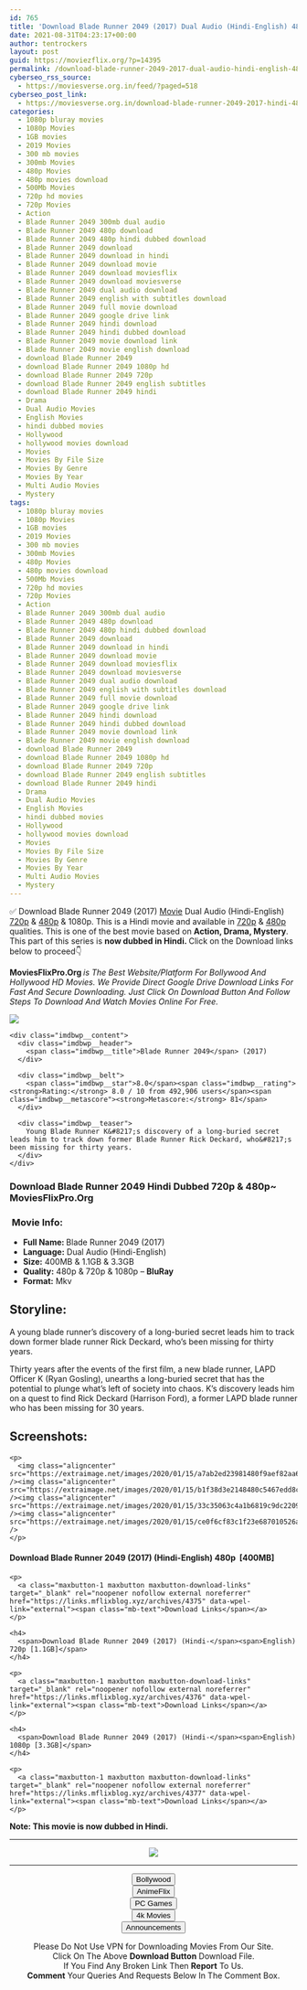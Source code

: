 ```yaml
---
id: 765
title: 'Download Blade Runner 2049 (2017) Dual Audio (Hindi-English) 480p [400MB] || 720p [1.1GB] || 1080p [3.3GB]'
date: 2021-08-31T04:23:17+00:00
author: tentrockers
layout: post
guid: https://moviezflix.org/?p=14395
permalink: /download-blade-runner-2049-2017-dual-audio-hindi-english-480p-400mb-720p-1-1gb-1080p-3-3gb/
cyberseo_rss_source:
  - https://moviesverse.org.in/feed/?paged=518
cyberseo_post_link:
  - https://moviesverse.org.in/download-blade-runner-2049-2017-hindi-480p-720p-1080p/
categories:
  - 1080p bluray movies
  - 1080p Movies
  - 1GB movies
  - 2019 Movies
  - 300 mb movies
  - 300mb Movies
  - 480p Movies
  - 480p movies download
  - 500Mb Movies
  - 720p hd movies
  - 720p Movies
  - Action
  - Blade Runner 2049 300mb dual audio
  - Blade Runner 2049 480p download
  - Blade Runner 2049 480p hindi dubbed download
  - Blade Runner 2049 download
  - Blade Runner 2049 download in hindi
  - Blade Runner 2049 download movie
  - Blade Runner 2049 download moviesflix
  - Blade Runner 2049 download moviesverse
  - Blade Runner 2049 dual audio download
  - Blade Runner 2049 english with subtitles download
  - Blade Runner 2049 full movie download
  - Blade Runner 2049 google drive link
  - Blade Runner 2049 hindi download
  - Blade Runner 2049 hindi dubbed download
  - Blade Runner 2049 movie download link
  - Blade Runner 2049 movie english download
  - download Blade Runner 2049
  - download Blade Runner 2049 1080p hd
  - download Blade Runner 2049 720p
  - download Blade Runner 2049 english subtitles
  - download Blade Runner 2049 hindi
  - Drama
  - Dual Audio Movies
  - English Movies
  - hindi dubbed movies
  - Hollywood
  - hollywood movies download
  - Movies
  - Movies By File Size
  - Movies By Genre
  - Movies By Year
  - Multi Audio Movies
  - Mystery
tags:
  - 1080p bluray movies
  - 1080p Movies
  - 1GB movies
  - 2019 Movies
  - 300 mb movies
  - 300mb Movies
  - 480p Movies
  - 480p movies download
  - 500Mb Movies
  - 720p hd movies
  - 720p Movies
  - Action
  - Blade Runner 2049 300mb dual audio
  - Blade Runner 2049 480p download
  - Blade Runner 2049 480p hindi dubbed download
  - Blade Runner 2049 download
  - Blade Runner 2049 download in hindi
  - Blade Runner 2049 download movie
  - Blade Runner 2049 download moviesflix
  - Blade Runner 2049 download moviesverse
  - Blade Runner 2049 dual audio download
  - Blade Runner 2049 english with subtitles download
  - Blade Runner 2049 full movie download
  - Blade Runner 2049 google drive link
  - Blade Runner 2049 hindi download
  - Blade Runner 2049 hindi dubbed download
  - Blade Runner 2049 movie download link
  - Blade Runner 2049 movie english download
  - download Blade Runner 2049
  - download Blade Runner 2049 1080p hd
  - download Blade Runner 2049 720p
  - download Blade Runner 2049 english subtitles
  - download Blade Runner 2049 hindi
  - Drama
  - Dual Audio Movies
  - English Movies
  - hindi dubbed movies
  - Hollywood
  - hollywood movies download
  - Movies
  - Movies By File Size
  - Movies By Genre
  - Movies By Year
  - Multi Audio Movies
  - Mystery
---
```

<div class="thecontent clearfix">
  <p>
    ✅ Download Blade Runner 2049 (2017) <a href="https://moviesverse.org.in/category/movies/" data-wpel-link="internal">Movie</a> Dual Audio (Hindi-English) <a href="https://moviesverse.org.in/720p-movies/" data-wpel-link="internal">720p</a>&nbsp;&&nbsp;<a href="https://moviesverse.org.in/480p-movies/" data-wpel-link="internal">480p</a> & 1080p. This is a Hindi movie and available in <a href="https://moviesverse.org.in/720p-movies/" data-wpel-link="internal">720p</a>&nbsp;&&nbsp;<a href="https://moviesverse.org.in/480p-movies/" data-wpel-link="internal">480p</a> qualities. This is one of the best movie based on <strong>Action, Drama, Mystery</strong>. This part of this series is <strong>now dubbed in <span>Hindi.&nbsp;</span></strong><span>Click on the Download links below to proceed👇</span>
  </p>
  
  <p>
    <strong><span>MoviesFlixPro.Org&nbsp;</span></strong><em>is The Best Website/Platform For Bollywood And Hollywood HD Movies. We Provide Direct Google Drive Download Links For Fast And Secure Downloading. Just Click On Download Button And Follow Steps To&nbsp;Download And Watch Movies Online For Free.</em>
  </p>
  
  <div class="imdbwp imdbwp--movie dark">
    <div class="imdbwp__thumb">
      <a class="imdbwp__link" target="_blank" title="Blade Runner 2049" href="https://www.imdb.com/title/tt1856101/" rel="nofollow external noopener noreferrer" data-wpel-link="external"><img class="imdbwp__img" src="https://m.media-amazon.com/images/M/MV5BNzA1Njg4NzYxOV5BMl5BanBnXkFtZTgwODk5NjU3MzI@._V1_SX300.jpg" /></a>
    </div>
    
    <div class="imdbwp__content">
      <div class="imdbwp__header">
        <span class="imdbwp__title">Blade Runner 2049</span> (2017)
      </div>
      
      <div class="imdbwp__belt">
        <span class="imdbwp__star">8.0</span><span class="imdbwp__rating"><strong>Rating:</strong> 8.0 / 10 from 492,906 users</span><span class="imdbwp__metascore"><strong>Metascore:</strong> 81</span>
      </div>
      
      <div class="imdbwp__teaser">
        Young Blade Runner K&#8217;s discovery of a long-buried secret leads him to track down former Blade Runner Rick Deckard, who&#8217;s been missing for thirty years.
      </div>
    </div>
  </div>
  
  <h3>
    <span>Download Blade Runner 2049 Hindi Dubbed 720p & 480p~ MoviesFlixPro.Org</span>
  </h3>
  
  <h3>
    <span>&nbsp;Movie Info:&nbsp;</span>
  </h3>
  
  <ul>
    <li>
      <strong>Full Name: </strong>Blade Runner 2049 (2017)
    </li>
    <li>
      <strong>Language:</strong> Dual Audio (Hindi-English)
    </li>
    <li>
      <strong>Size:</strong> 400MB & 1.1GB & 3.3GB
    </li>
    <li>
      <strong>Quality:</strong> 480p & 720p & 1080p – <span><strong>BluRay</strong></span>
    </li>
    <li>
      <strong>Format:</strong>&nbsp;Mkv
    </li>
  </ul>
  
  <h2>
    <span>Storyline:</span>
  </h2>
  
  <p>
    A young blade runner’s discovery of a long-buried secret leads him to track down former blade runner Rick Deckard, who’s been missing for thirty years.
  </p>
  
  <div>
    Thirty years after the events of the first film, a new blade runner, LAPD Officer K (Ryan Gosling), unearths a long-buried secret that has the potential to plunge what’s left of society into chaos. K’s discovery leads him on a quest to find Rick Deckard (Harrison Ford), a former LAPD blade runner who has been missing for 30 years.
  </div>
  
  <div class="summary_text">
    <h2>
      <span>Screenshots:</span>
    </h2>
    
    <p>
      <img class="aligncenter" src="https://extraimage.net/images/2020/01/15/a7ab2ed23981480f9aef82aa652b8024.jpg" /><img class="aligncenter" src="https://extraimage.net/images/2020/01/15/b1f38d3e2148480c5467edd8ce4d70b5.jpg" /><img class="aligncenter" src="https://extraimage.net/images/2020/01/15/33c35063c4a1b6819c9dc22098ef2aa9.jpg" /><img class="aligncenter" src="https://extraimage.net/images/2020/01/15/ce0f6cf83c1f23e687010526a003247c.jpg" />
    </p>
  </div>
  
  <div class="inline canwrap">
    <h4>
      <span>Download Blade Runner 2049 (2017) (Hindi-English) </span><span>480p&nbsp; [400MB]</span>
    </h4>
    
    <p>
      <a class="maxbutton-1 maxbutton maxbutton-download-links" target="_blank" rel="noopener nofollow external noreferrer" href="https://links.mflixblog.xyz/archives/4375" data-wpel-link="external"><span class="mb-text">Download Links</span></a>
    </p>
    
    <h4>
      <span>Download Blade Runner 2049 (2017) (Hindi-</span><span>English) 720p [1.1GB]</span>
    </h4>
    
    <p>
      <a class="maxbutton-1 maxbutton maxbutton-download-links" target="_blank" rel="noopener nofollow external noreferrer" href="https://links.mflixblog.xyz/archives/4376" data-wpel-link="external"><span class="mb-text">Download Links</span></a>
    </p>
    
    <h4>
      <span>Download Blade Runner 2049 (2017) (Hindi-</span><span>English) 1080p [3.3GB]</span>
    </h4>
    
    <p>
      <a class="maxbutton-1 maxbutton maxbutton-download-links" target="_blank" rel="noopener nofollow external noreferrer" href="https://links.mflixblog.xyz/archives/4377" data-wpel-link="external"><span class="mb-text">Download Links</span></a>
    </p>
  </div>
  
  <div class="inline canwrap">
    <div class="inline canwrap">
      <div class="inline canwrap">
        <div class="inline canwrap">
          <p>
            <span><strong>Note: This movie is now dubbed in Hindi.</strong></span>
          </p>
        </div>
      </div>
    </div>
  </div>
</div>

<center>
  </p> 
  
  <hr />
  
  <p>
    <a href="http://gdrivepro.xyz/join.php" data-wpel-link="external" target="_blank" rel="nofollow external noopener noreferrer"><img src="https://i.imgur.com/FhMdWdW.png" /></a>
  </p>
  
  <hr />
  
  <p>
    <a href="https://dogemovies.xyz" target="_blank" data-wpel-link="external" rel="nofollow external noopener noreferrer"><button class="button button5">Bollywood</button></a><br /> <a href="https://animeflix.in" target="_blank" data-wpel-link="external" rel="nofollow external noopener noreferrer"><button class="button button5">AnimeFlix</button></a><br /> <a href="https://gamesflix.net/" target="_blank" data-wpel-link="external" rel="nofollow external noopener noreferrer"><button class="button button5">PC Games</button></a><br /> <a href="https://uhdmovies.in" target="_blank" data-wpel-link="external" rel="nofollow external noopener noreferrer"><button class="button button5">4k Movies</button></a><br /> <a href="https://moviesverse.org.in/announcements/" target="_blank" data-wpel-link="internal" rel="noopener"><button class="button button5">Announcements</button></a>
  </p>
  
  <div class="alert alert-danger">
    Please Do Not Use VPN for Downloading Movies From Our Site.
  </div>
  
  <div class="alert alert-success">
    Click On The Above <strong>Download Button</strong> Download File.
  </div>
  
  <div class="alert alert-warning">
    If You Find Any Broken Link Then <strong>Report</strong> To Us.
  </div>
  
  <div class="alert alert-info">
    <strong>Comment</strong> Your Queries And Requests Below In The Comment Box.
  </div>
  
  <p>
    </center>
  </p>